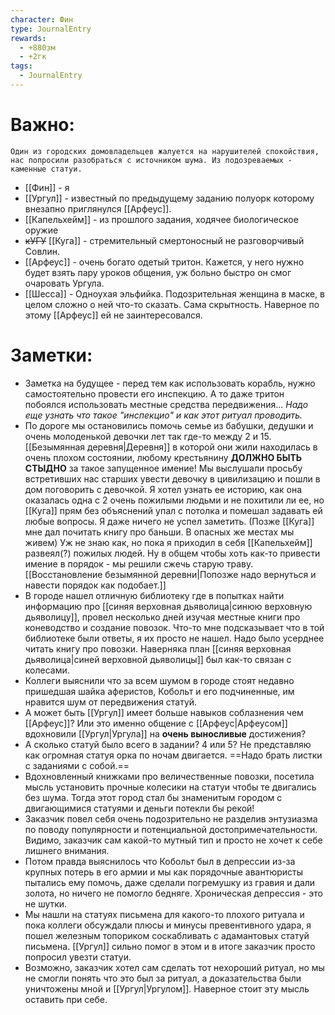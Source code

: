 ```yaml
---
character: Фин
type: JournalEntry
rewards:
  - +880зм
  - +2гк
tags:
  - JournalEntry
---
```

# Важно:
```
Один из городских домовладельцев жалуется на нарушителей спокойствия, нас попросили разобраться с источником шума. Из подозреваемых - каменные статуи.
```
- [[Фин]] - я
- [[Ургул]] - известный по предыдущему заданию полуорк которому внезапно приглянулся [[Арфеус]].
- [[Капельхейм]] - из прошлого задания, ходячее биологическое оружие
- ~~кУГУ~~ [[Куга]] - стремительный смертоносный не разговорчивый Совлин.
- [[Арфеус]] - очень богато одетый тритон. Кажется, у него нужно будет взять пару уроков общения, уж больно быстро он смог очаровать Ургула.
- [[Шесса]] - Одноухая эльфийка. Подозрительная женщина в маске, в целом сложно о ней что-то сказать. Сама скрытность. Наверное по этому [[Арфеус]] ей не заинтересовался.

# Заметки:
- Заметка на будущее - перед тем как использовать корабль, нужно самостоятельно провести его инспекцию. А то даже тритон побоялся использовать местные средства передвижения... _Надо еще узнать что такое "инспекцио" и как этот ритуал проводить._ 
- По дороге мы остановились помочь семье из бабушки, дедушки и очень молоденькой девочки лет так где-то между 2 и 15. [[Безымянная деревня|Деревня]] в которой они жили находилась в очень плохом состоянии, любому крестьянину **ДОЛЖНО БЫТЬ СТЫДНО** за такое запущенное имение! Мы выслушали просьбу встретивших нас старших увести девочку в цивилизацию и пошли в дом поговорить с девочкой. Я хотел узнать ее историю, как она оказалась одна с 2 очень пожилыми людьми и не похитили ли ее, но [[Куга]] прям без объяснений упал с потолка и помешал задавать ей любые вопросы. Я даже ничего не успел заметить. (Позже [[Куга]] мне дал почитать книгу про баньши. В опасных же местах мы живем) Уж не знаю как, но пока я приходил в себя [[Капельхейм]] развеял(?) пожилых людей. Ну в общем чтобы хоть как-то привести имение в порядок - мы решили сжечь старую траву. [[Восстановление безымянной деревни|Попозже надо вернуться и навести порядок как подобает.]]
- В городе нашел отличную библиотеку где в попытках найти информацию про [[синяя верховная дьяволица|синюю верховную дьяволицу]], провел несколько дней изучая местные книги про коневодство и создание повозок. Что-то мне подсказывает что в той библиотеке были ответы, я их просто не нашел. Надо было усерднее читать книгу про повозки. Наверняка план [[синяя верховная дьяволица|синей верховной дьяволицы]] был как-то связан с колесами.
- Коллеги выяснили что за всем шумом в городе стоят недавно пришедшая шайка аферистов, Кобольт и его подчиненные, им нравится шум от передвижения статуй.
- А может быть [[Ургул]] имеет больше навыков соблазнения чем [[Арфеус]]? Или это именно общение с [[Арфеус|Арфеусом]] вдохновили [[Ургул|Ургула]] на **очень выносливые** достижения? 
- А сколько статуй было всего в задании? 4 или 5? Не представляю как огромная статуя орка по ночам двигается. ==Надо брать листки с заданиями с собой.==
- Вдохновленный книжками про величественные повозки, посетила мысль установить прочные колесики на статуи чтобы те двигались без шума. Тогда этот город стал бы знаменитым городом с двигающимися статуями и деньги потекли бы рекой! 
- Заказчик повел себя очень подозрительно не разделив энтузиазма по поводу популярности и потенциальной достопримечательности. Видимо, заказчик сам какой-то мутный тип и просто не хочет к себе лишнего внимания.
- Потом правда выяснилось что Кобольт был в депрессии из-за крупных потерь в его армии и мы как порядочные авантюристы пытались ему помочь, даже сделали погремушку из гравия и дали золота, но ничего не помогло бедняге. Хроническая депрессия - это не шутки.
- Мы нашли на статуях письмена для какого-то плохого ритуала и пока коллеги обсуждали плюсы и минусы превентивного удара, я пошел железным топориком соскабливать с адамантовых статуй письмена. [[Ургул]] сильно помог в этом и в итоге заказчик просто попросил увезти статуи.
- Возможно, заказчик хотел сам сделать тот нехороший ритуал, но мы не смогли понять что это был за ритуал, а доказательства были уничтожены мной и [[Ургул|Ургулом]]. Наверное стоит эту мысль оставить при себе.